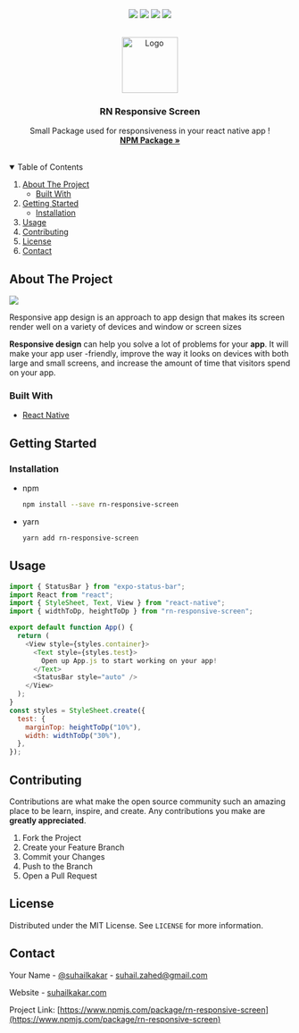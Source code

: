 
<div align="center">
<img src="https://img.shields.io/badge/Contributors-1-success?style=for-the-badge" >
<img src="https://img.shields.io/badge/issues-0%20open-yellow?style=for-the-badge" >
<img src="https://img.shields.io/badge/LICENSE-MIT-green?style=for-the-badge" >
<img src="https://camo.githubusercontent.com/1ffde4ea8d2869a62cdf80282516c524e1109befc83d6339aae7a55d94ff4ae5/68747470733a2f2f696d672e736869656c64732e696f2f62616467652f2d4c696e6b6564496e2d626c61636b2e7376673f7374796c653d666f722d7468652d6261646765266c6f676f3d6c696e6b6564696e26636f6c6f72423d353535" >
</div>



<!-- PROJECT LOGO -->
<br />
<p align="center">
  <a href="#">
    <img src="https://i.ibb.co/5jxbdxW/2235672.png" alt="Logo" width="100" height="100">
  </a>

  <h3 align="center">RN Responsive Screen</h3>

  <p align="center">
    Small Package used for responsiveness in your react native app !
    <br />
    <a href="https://www.npmjs.com/package/rn-responsive-screen"><strong>NPM Package »</strong></a>
    <br />
    <br />
     </p>
</p>



<!-- TABLE OF CONTENTS -->
<details open="open">
  <summary>Table of Contents</summary>
  <ol>
    <li>
      <a href="#about-the-project">About The Project</a>
      <ul>
        <li><a href="#built-with">Built With</a></li>
      </ul>
    </li>
    <li>
      <a href="#getting-started">Getting Started</a>
      <ul>
        <li><a href="#installation">Installation</a></li>
      </ul>
    </li>
    <li><a href="#usage">Usage</a></li>
    <li><a href="#contributing">Contributing</a></li>
    <li><a href="#license">License</a></li>
    <li><a href="#contact">Contact</a></li>
  </ol>
</details>



<!-- ABOUT THE PROJECT -->
## About The Project

<img src="https://i.pinimg.com/originals/2a/f0/0b/2af00b77b9831ccf199a7360d8d4d39f.gif">

Responsive app design is an approach to app design that makes its screen render well on a variety of devices and window or screen sizes


**Responsive design** can help you solve a lot of problems for your **app**. It will make your app user -friendly, improve the way it looks on devices with both large and small screens, and increase the amount of time that visitors spend on your app.

### Built With

* [React Native](https://reactnative.dev)



<!-- GETTING STARTED -->
## Getting Started

### Installation

* npm
  ```sh
  npm install --save rn-responsive-screen
  ```
* yarn
  ```sh
  yarn add rn-responsive-screen
  ```




<!-- USAGE EXAMPLES -->
## Usage


```javascript
import { StatusBar } from "expo-status-bar";
import React from "react";
import { StyleSheet, Text, View } from "react-native";
import { widthToDp, heightToDp } from "rn-responsive-screen";

export default function App() {
  return (
    <View style={styles.container}>
      <Text style={styles.test}>
        Open up App.js to start working on your app!
      </Text>
      <StatusBar style="auto" />
    </View>
  );
}
const styles = StyleSheet.create({
  test: {
    marginTop: heightToDp("10%"),
    width: widthToDp("30%"),
  },
});

  ```




<!-- CONTRIBUTING -->
## Contributing

Contributions are what make the open source community such an amazing place to be learn, inspire, and create. Any contributions you make are **greatly appreciated**.

1. Fork the Project
2. Create your Feature Branch
3. Commit your Changes 
4. Push to the Branch
5. Open a Pull Request



<!-- LICENSE -->
## License

Distributed under the MIT License. See `LICENSE` for more information.



<!-- CONTACT -->
## Contact

Your Name - [@suhailkakar](https://twitter.com/suhailkakar) - suhail.zahed@gmail.com

Website - [suhailkakar.com](https://suhailkakar.com) 

Project Link: [https://www.npmjs.com/package/rn-responsive-screen](https://www.npmjs.com/package/rn-responsive-screen)


